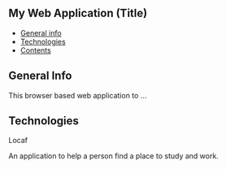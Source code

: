 ## My Web Application (Title)

* [General info](#general-info)
* [Technologies](#technologies)
* [Contents](#content)

## General Info
This browser based web application to ...
	
## Technologies
Locaf 

An application to help a person find a place to study and work.
